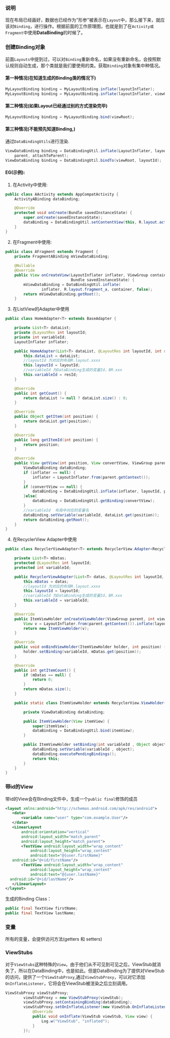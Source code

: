 ### 说明

现在布局已经画好，数据也已经作为"形参"被表示在`Layout`中，那么接下来，就应该对`Binding`，进行操作。根据前面的工作原理图，也就是到了在`Activity或Fragment`中使用**DataBinding**的时候了。

### 创建Binding对象
前面`Layouts`中提到过，可以对`Binding`重新命名，如果没有重新命名，会按照默认规则自动生成，那个类就是我们要使用的类。获取`Binding`对象有集中种情况。

#### 第一种情况(在知道生成的Binding类的情况下)

```java
MyLayoutBinding binding = MyLayoutBinding.inflate(layoutInflater);
MyLayoutBinding binding = MyLayoutBinding.inflate(layoutInflater, viewGroup, false);
```

#### 第二种情况(如果Layout已经通过别的方式渲染完毕)

```java
MyLayoutBinding binding = MyLayoutBinding.bind(viewRoot);
```

#### 第三种情况(不能预先知道Binding,)
通过`DataBindingUtils`进行渲染.

```java
ViewDataBinding binding = DataBindingUtil.inflate(LayoutInflater, layoutId,
    parent, attachToParent);
ViewDataBinding binding = DataBindingUtil.bindTo(viewRoot, layoutId);
```

#### EG(示例):

1. 在Activity中使用:

```java
public class AActivity extends AppCompatActivity {
    ActivityABinding dataBinding;

    @Override
    protected void onCreate(Bundle savedInstanceState) {
        super.onCreate(savedInstanceState);
        dataBinding = DataBindingUtil.setContentView(this, R.layout.activity_a);
    }
}
```

2. 在Fragment中使用:

```java
public class AFragment extends Fragment {
    private FragmentABinding mViewDataBinding;
    
    @Nullable
    @Override
    public View onCreateView(LayoutInflater inflater, ViewGroup container,
                             Bundle savedInstanceState) {
        mViewDataBinding = DataBindingUtil.inflate(
                inflater, R.layout.fragment_a, container, false);
        return mViewDataBinding.getRoot();
    }
```

3. 在ListView的Adapter中使用

```java
public class HomeAdapter<T> extends BaseAdapter {

    private List<T> dataList;
    private @LayoutRes int layoutId;
    private int variableId;
    LayoutInflater inflater;

    public HomeAdapter(List<T> dataList, @LayoutRes int layoutId, int resId) {
        this.dataList = dataList;
        //layoutId 为对应的布局R.layout.xxxx
        this.layoutId = layoutId;
        //variableId 为DataBinding生成的变量Id，BR.xxx
        this.variableId = resId;
    }

    @Override
    public int getCount() {
        return dataList != null ? dataList.size() : 0;
    }

    @Override
    public Object getItem(int position) {
        return dataList.get(position);
    }

    @Override
    public long getItemId(int position) {
        return position;
    }

    @Override
    public View getView(int position, View convertView, ViewGroup parent) {
        ViewDataBinding dataBinding;
        if (inflater == null) {
            inflater = LayoutInflater.from(parent.getContext());
        }
        if (convertView == null) {
            dataBinding = DataBindingUtil.inflate(inflater, layoutId, parent, false);
        }else{
            dataBinding = DataBindingUtil.getBinding(convertView);
        }
        //variableId  布局中对应的变量名
        dataBinding.setVariable(variableId, dataList.get(position));
        return dataBinding.getRoot();
    }
}
```

4. 在RecyclerView Adapter中使用 

```java
public class RecyclerViewAdapter<T> extends RecyclerView.Adapter<RecyclerViewAdapter.ItemViewHolder>{

    private List<T> mDatas;
    protected @LayoutRes int layoutId;
    protected int variableId;

    public RecyclerViewAdapter(List<T> datas, @LayoutRes int layoutId, int variableId) {
        this.mDatas = datas;
        //layoutId 为对应的布局R.layout.xxxx
        this.layoutId = layoutId;
        //variableId 为DataBinding生成的变量Id，BR.xxx
        this.variableId = variableId;
    }

    @Override
    public ItemViewHolder onCreateViewHolder(ViewGroup parent, int viewType) {
        View v = LayoutInflater.from(parent.getContext()).inflate(layoutId, parent, false);
        return new ItemViewHolder(v);
    }

    @Override
    public void onBindViewHolder(ItemViewHolder holder, int position) {
        holder.setBinding(variableId, mDatas.get(position));
    }

    @Override
    public int getItemCount() {
        if (mDatas == null) {
            return 0;
        }
        return mDatas.size();
    }

    public static class ItemViewHolder extends RecyclerView.ViewHolder{

        private ViewDataBinding dataBinding;

        public ItemViewHolder(View itemView) {
            super(itemView);
            dataBinding = DataBindingUtil.bind(itemView);
        }

        public ItemViewHolder setBinding(int variableId , Object object){
            dataBinding.setVariable(variableId , object);
            dataBinding.executePendingBindings();
            return this;
        }
    }
}
```

### 带id的View
带id的View会在Binding文件中，生成一个`public final`修饰的成员

```xml
<layout xmlns:android="http://schemas.android.com/apk/res/android">
   <data>
       <variable name="user" type="com.example.User"/>
   </data>
   <LinearLayout
       android:orientation="vertical"
       android:layout_width="match_parent"
       android:layout_height="match_parent">
       <TextView android:layout_width="wrap_content"
           android:layout_height="wrap_content"
           android:text="@{user.firstName}"
   android:id="@+id/firstName"/>
       <TextView android:layout_width="wrap_content"
           android:layout_height="wrap_content"
           android:text="@{user.lastName}"
  android:id="@+id/lastName"/>
   </LinearLayout>
</layout>
```

生成的Binding Class：  

```java
public final TextView firstName;
public final TextView lastName;
```

### 变量
所有的变量，会提供访问方法(getters 和 setters)

### ViewStubs
对于`ViewStubs`这种特殊的`View`，由于他们从不可见到可见之后，ViewStub就消失了，所以在DataBinding中，也是如此。但是DataBinding为了提供对ViewStub的访问，提供了一个`ViewStubProxy`,通过`ViewStubProxy`，可以对它添加`OnInflateListener`，它将会在ViewStub被渲染之后立刻调用。

```java
ViewStubProxy viewStubProxy;
        viewStubProxy = new ViewStubProxy(viewStub);
        viewStubProxy.setContainingBinding(dataBinding);
        viewStubProxy.setOnInflateListener(new ViewStub.OnInflateListener() {
            @Override
            public void onInflate(ViewStub viewStub, View view) {
                Log.w("ViewStub", "inflated");
            }
        });
```


